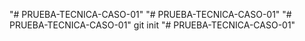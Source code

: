"# PRUEBA-TECNICA-CASO-01" 
"# PRUEBA-TECNICA-CASO-01" 
"# PRUEBA-TECNICA-CASO-01"  git init
"# PRUEBA-TECNICA-CASO-01" 
